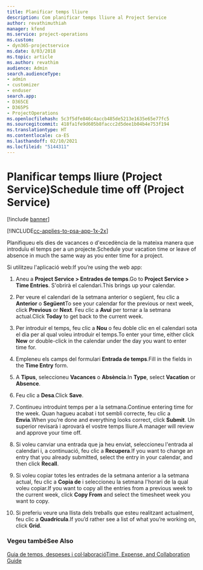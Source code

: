 ```yaml
---
title: Planificar temps lliure
description: Com planificar temps lliure al Project Service
author: revathimuthiah
manager: kfend
ms.service: project-operations
ms.custom:
- dyn365-projectservice
ms.date: 8/03/2018
ms.topic: article
ms.author: revathim
audience: Admin
search.audienceType:
- admin
- customizer
- enduser
search.app:
- D365CE
- D365PS
- ProjectOperations
ms.openlocfilehash: 5c3f5dfe846c4accb485de5213e1635e65e77fc5
ms.sourcegitcommit: 418fa1fe9d605b8faccc2d5dee1b04b4e753f194
ms.translationtype: HT
ms.contentlocale: ca-ES
ms.lasthandoff: 02/10/2021
ms.locfileid: "5144311"
---
```

# <a name="schedule-time-off-project-service"></a><span data-ttu-id="50dd0-103">Planificar temps lliure (Project Service)</span><span class="sxs-lookup"><span data-stu-id="50dd0-103">Schedule time off (Project Service)</span></span>

[!include [banner](../includes/psa-now-project-operations.md)]

[!INCLUDE[cc-applies-to-psa-app-1x-2x](../includes/cc-applies-to-psa-app-1x-2x.md)]

<span data-ttu-id="50dd0-104">Planifiqueu els dies de vacances o d'excedència de la mateixa manera que introduïu el temps per a un projecte.</span><span class="sxs-lookup"><span data-stu-id="50dd0-104">Schedule your vacation time or leave of absence in much the same way as you enter time for a project.</span></span>  
  
 <span data-ttu-id="50dd0-105">Si utilitzeu l'aplicació web:</span><span class="sxs-lookup"><span data-stu-id="50dd0-105">If you’re using the web app:</span></span>  
  
1.  <span data-ttu-id="50dd0-106">Aneu a **Project Service > Entrades de temps**.</span><span class="sxs-lookup"><span data-stu-id="50dd0-106">Go to **Project Service > Time Entries**.</span></span> <span data-ttu-id="50dd0-107">S'obrirà el calendari.</span><span class="sxs-lookup"><span data-stu-id="50dd0-107">This brings up your calendar.</span></span>  
  
2.  <span data-ttu-id="50dd0-108">Per veure el calendari de la setmana anterior o següent, feu clic a **Anterior** o **Següent**</span><span class="sxs-lookup"><span data-stu-id="50dd0-108">To see your calendar for the previous or next week, click **Previous** or **Next**.</span></span> <span data-ttu-id="50dd0-109">Feu clic a **Avui** per tornar a la setmana actual.</span><span class="sxs-lookup"><span data-stu-id="50dd0-109">Click **Today** to get back to the current week.</span></span>  
  
3.  <span data-ttu-id="50dd0-110">Per introduir el temps, feu clic a **Nou** o feu doble clic en el calendari sota el dia per al qual voleu introduir el temps.</span><span class="sxs-lookup"><span data-stu-id="50dd0-110">To enter your time, either click **New** or double-click in the calendar under the day you want to enter time for.</span></span>  
  
4.  <span data-ttu-id="50dd0-111">Empleneu els camps del formulari **Entrada de temps**.</span><span class="sxs-lookup"><span data-stu-id="50dd0-111">Fill in the fields in the **Time Entry** form.</span></span>  
  
5.  <span data-ttu-id="50dd0-112">A **Tipus**, seleccioneu **Vacances** o **Absència**.</span><span class="sxs-lookup"><span data-stu-id="50dd0-112">In **Type**, select **Vacation** or **Absence**.</span></span>  
  
6.  <span data-ttu-id="50dd0-113">Feu clic a **Desa**.</span><span class="sxs-lookup"><span data-stu-id="50dd0-113">Click **Save**.</span></span>  
  
7.  <span data-ttu-id="50dd0-114">Continueu introduint temps per a la setmana.</span><span class="sxs-lookup"><span data-stu-id="50dd0-114">Continue entering time for the week.</span></span> <span data-ttu-id="50dd0-115">Quan hagueu acabat i tot sembli correcte, feu clic a **Envia**.</span><span class="sxs-lookup"><span data-stu-id="50dd0-115">When you’re done and everything looks correct, click **Submit**.</span></span> <span data-ttu-id="50dd0-116">Un superior revisarà i aprovarà el vostre temps lliure.</span><span class="sxs-lookup"><span data-stu-id="50dd0-116">A manager will review and approve your time off.</span></span>  
  
8.  <span data-ttu-id="50dd0-117">Si voleu canviar una entrada que ja heu enviat, seleccioneu l'entrada al calendari i, a continuació, feu clic a **Recupera**.</span><span class="sxs-lookup"><span data-stu-id="50dd0-117">If you want to change an entry that you already submitted, select the entry in your calendar, and then click **Recall**.</span></span>  
  
9. <span data-ttu-id="50dd0-118">Si voleu copiar totes les entrades de la setmana anterior a la setmana actual, feu clic a **Copia de** i seleccioneu la setmana l'horari de la qual voleu copiar.</span><span class="sxs-lookup"><span data-stu-id="50dd0-118">If you want to copy all the entries from a previous week to the current week, click **Copy From** and select the timesheet week you want to copy.</span></span>  
  
10. <span data-ttu-id="50dd0-119">Si preferiu veure una llista dels treballs que esteu realitzant actualment, feu clic a **Quadrícula**.</span><span class="sxs-lookup"><span data-stu-id="50dd0-119">If you’d rather see a list of what you’re working on, click **Grid**.</span></span>  
  
### <a name="see-also"></a><span data-ttu-id="50dd0-120">Vegeu també</span><span class="sxs-lookup"><span data-stu-id="50dd0-120">See Also</span></span>  
 [<span data-ttu-id="50dd0-121">Guia de temps, despeses i col·laboració</span><span class="sxs-lookup"><span data-stu-id="50dd0-121">Time, Expense, and Collaboration Guide</span></span>](../psa/time-expense-collaboration-guide.md)
